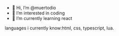 - 👋 Hi, I’m @muertodio
- 👀 I’m interested in coding
- 🌱 I’m currently learning react

languages i currently know:html, css, typescript, lua.
